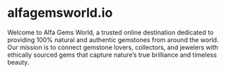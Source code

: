 # alfagemsworld.io
Welcome to Alfa Gems World, a trusted online destination dedicated to providing 100% natural and authentic gemstones from around the world. Our mission is to connect gemstone lovers, collectors, and jewelers with ethically sourced gems that capture nature’s true brilliance and timeless beauty.
